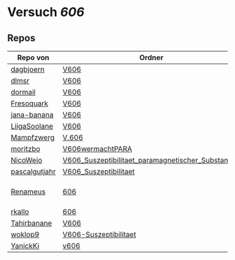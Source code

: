 # Versuch *606*

## Repos

|               Repo von               |                                                                      Ordner                                                                       |                                                                                                                                                          PDFs                                                                                                                                                           |
|--------------------------------------|---------------------------------------------------------------------------------------------------------------------------------------------------|-------------------------------------------------------------------------------------------------------------------------------------------------------------------------------------------------------------------------------------------------------------------------------------------------------------------------|
|[dagbjoern](../repo/dagbjoern)        |[V606](https://github.com/dagbjoern/AP-Physik/tree/master/V606)                                                                                    |–                                                                                                                                                                                                                                                                                                                        |
|[dlmsr](../repo/dlmsr)                |[V606](https://github.com/dlmsr/praktikum/tree/master/V606)                                                                                        |–                                                                                                                                                                                                                                                                                                                        |
|[dormail](../repo/dormail)            |[V606](https://github.com/dormail/ap/tree/main/V606)                                                                                               |–                                                                                                                                                                                                                                                                                                                        |
|[Fresoquark](../repo/Fresoquark)      |[V606](https://github.com/Fresoquark/Anfaengerpraktikum/tree/master/V606)                                                                          |–                                                                                                                                                                                                                                                                                                                        |
|[jana-banana](../repo/jana-banana)    |[V606](https://github.com/jana-banana/AP-2020/tree/main/we%20did%20that/V606)                                                                      |–                                                                                                                                                                                                                                                                                                                        |
|[LiigaSoolane](../repo/LiigaSoolane)  |[V606](https://github.com/LiigaSoolane/Paktikum-mit-dem-Teufel/tree/main/V606)                                                                     |–                                                                                                                                                                                                                                                                                                                        |
|[Mampfzwerg](../repo/Mampfzwerg)      |[V.606](https://github.com/Mampfzwerg/Praktikum/tree/master/V.606)                                                                                 |[main.pdf](https://docs.google.com/viewer?url=https://raw.githubusercontent.com/Mampfzwerg/Praktikum/master/V.606/latex-template/main.pdf)                                                                                                                                                                               |
|[moritzbo](../repo/moritzbo)          |[V606wermachtPARA](https://github.com/moritzbo/anfaenger_praktikum/tree/main/V606wermachtPARA)                                                     |–                                                                                                                                                                                                                                                                                                                        |
|[NicoWeio](../repo/NicoWeio)          |[V606_Suszeptibilitaet_paramagnetischer_Substanzen](https://github.com/NicoWeio/AP/tree/gh-pages/V606_Suszeptibilitaet_paramagnetischer_Substanzen)|[main.pdf](https://docs.google.com/viewer?url=https://raw.githubusercontent.com/NicoWeio/AP/gh-pages/V606_Suszeptibilitaet_paramagnetischer_Substanzen/build/main.pdf)                                                                                                                                                   |
|[pascalgutjahr](../repo/pascalgutjahr)|[V606_Suszeptibilitaet](https://github.com/pascalgutjahr/Praktikum-1/tree/master/V606_Suszeptibilitaet)                                            |–                                                                                                                                                                                                                                                                                                                        |
|[Renameus](../repo/Renameus)          |[606](https://github.com/Renameus/PhysikPraktikum1/tree/master/Versuche/606)                                                                       |[protokoll.pdf](https://docs.google.com/viewer?url=https://raw.githubusercontent.com/Renameus/PhysikPraktikum1/master/Versuche/606/protokoll.pdf)<br/>[protokoll - Copy.pdf](https://docs.google.com/viewer?url=https://raw.githubusercontent.com/Renameus/PhysikPraktikum1/master/Versuche/606/protokoll%20-%20Copy.pdf)|
|[rkallo](../repo/rkallo)              |[606](https://github.com/rkallo/APWS1718/tree/master/606)                                                                                          |[main.pdf](https://docs.google.com/viewer?url=https://raw.githubusercontent.com/rkallo/APWS1718/master/606/main.pdf)                                                                                                                                                                                                     |
|[Tahirbanane](../repo/Tahirbanane)    |[V606](https://github.com/Tahirbanane/AP/tree/main/V606)                                                                                           |–                                                                                                                                                                                                                                                                                                                        |
|[woklop9](../repo/woklop9)            |[V606-Suszeptibilitaet](https://github.com/woklop9/Anfaengerpraktikum/tree/master/V606-Suszeptibilitaet)                                           |–                                                                                                                                                                                                                                                                                                                        |
|[YanickKi](../repo/YanickKi)          |[v606](https://github.com/YanickKi/AP_T_Y/tree/main/v606)                                                                                          |–                                                                                                                                                                                                                                                                                                                        |
